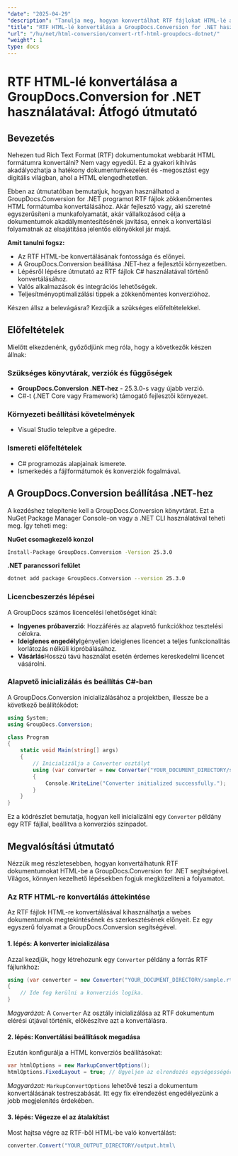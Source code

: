 ```yaml
---
"date": "2025-04-29"
"description": "Tanulja meg, hogyan konvertálhat RTF fájlokat HTML-lé a GroupDocs.Conversion for .NET segítségével ezzel a lépésről lépésre haladó útmutatóval. Egyszerűsítse hatékonyan a dokumentumkonvertálási folyamatot."
"title": "RTF HTML-lé konvertálása a GroupDocs.Conversion for .NET használatával – Átfogó útmutató"
"url": "/hu/net/html-conversion/convert-rtf-html-groupdocs-dotnet/"
"weight": 1
type: docs
---
```

# RTF HTML-lé konvertálása a GroupDocs.Conversion for .NET használatával: Átfogó útmutató

## Bevezetés

Nehezen tud Rich Text Format (RTF) dokumentumokat webbarát HTML formátumra konvertálni? Nem vagy egyedül. Ez a gyakori kihívás akadályozhatja a hatékony dokumentumkezelést és -megosztást egy digitális világban, ahol a HTML elengedhetetlen.

Ebben az útmutatóban bemutatjuk, hogyan használhatod a GroupDocs.Conversion for .NET programot RTF fájlok zökkenőmentes HTML formátumba konvertálásához. Akár fejlesztő vagy, aki szeretné egyszerűsíteni a munkafolyamatát, akár vállalkozásod célja a dokumentumok akadálymentesítésének javítása, ennek a konvertálási folyamatnak az elsajátítása jelentős előnyökkel jár majd.

**Amit tanulni fogsz:**
- Az RTF HTML-be konvertálásának fontossága és előnyei.
- A GroupDocs.Conversion beállítása .NET-hez a fejlesztői környezetben.
- Lépésről lépésre útmutató az RTF fájlok C# használatával történő konvertálásához.
- Valós alkalmazások és integrációs lehetőségek.
- Teljesítményoptimalizálási tippek a zökkenőmentes konverzióhoz.

Készen állsz a belevágásra? Kezdjük a szükséges előfeltételekkel.

## Előfeltételek

Mielőtt elkezdenénk, győződjünk meg róla, hogy a következők készen állnak:

### Szükséges könyvtárak, verziók és függőségek
- **GroupDocs.Conversion .NET-hez** - 25.3.0-s vagy újabb verzió.
- C#-t (.NET Core vagy Framework) támogató fejlesztői környezet.

### Környezeti beállítási követelmények
- Visual Studio telepítve a gépedre.

### Ismereti előfeltételek
- C# programozás alapjainak ismerete.
- Ismerkedés a fájlformátumok és konverziók fogalmával.

## A GroupDocs.Conversion beállítása .NET-hez

A kezdéshez telepítenie kell a GroupDocs.Conversion könyvtárat. Ezt a NuGet Package Manager Console-on vagy a .NET CLI használatával teheti meg. Így teheti meg:

**NuGet csomagkezelő konzol**
```bash
Install-Package GroupDocs.Conversion -Version 25.3.0
```

**\.NET parancssori felület**
```bash
dotnet add package GroupDocs.Conversion --version 25.3.0
```

### Licencbeszerzés lépései

A GroupDocs számos licencelési lehetőséget kínál:
- **Ingyenes próbaverzió**: Hozzáférés az alapvető funkciókhoz tesztelési célokra.
- **Ideiglenes engedély**Igényeljen ideiglenes licencet a teljes funkcionalitás korlátozás nélküli kipróbálásához.
- **Vásárlás**Hosszú távú használat esetén érdemes kereskedelmi licencet vásárolni.

### Alapvető inicializálás és beállítás C#-ban

A GroupDocs.Conversion inicializálásához a projektben, illessze be a következő beállítókódot:

```csharp
using System;
using GroupDocs.Conversion;

class Program
{
    static void Main(string[] args)
    {
        // Inicializálja a Converter osztályt
        using (var converter = new Converter("YOUR_DOCUMENT_DIRECTORY/sample.rtf"))
        {
            Console.WriteLine("Converter initialized successfully.");
        }
    }
}
```

Ez a kódrészlet bemutatja, hogyan kell inicializálni egy `Converter` példány egy RTF fájllal, beállítva a konverziós színpadot.

## Megvalósítási útmutató

Nézzük meg részletesebben, hogyan konvertálhatunk RTF dokumentumokat HTML-be a GroupDocs.Conversion for .NET segítségével. Világos, könnyen kezelhető lépésekben fogjuk megközelíteni a folyamatot.

### Az RTF HTML-re konvertálás áttekintése

Az RTF fájlok HTML-re konvertálásával kihasználhatja a webes dokumentumok megtekintésének és szerkesztésének előnyeit. Ez egy egyszerű folyamat a GroupDocs.Conversion segítségével.

#### 1. lépés: A konverter inicializálása

Azzal kezdjük, hogy létrehozunk egy `Converter` példány a forrás RTF fájlunkhoz:

```csharp
using (var converter = new Converter("YOUR_DOCUMENT_DIRECTORY/sample.rtf"))
{
    // Ide fog kerülni a konverziós logika.
}
```

*Magyarázat:* A `Converter` Az osztály inicializálása az RTF dokumentum elérési útjával történik, előkészítve azt a konvertálásra.

#### 2. lépés: Konvertálási beállítások megadása

Ezután konfigurálja a HTML konverziós beállításokat:

```csharp
var htmlOptions = new MarkupConvertOptions();
htmlOptions.FixedLayout = true; // Ügyeljen az elrendezés egységességére.
```

*Magyarázat:* `MarkupConvertOptions` lehetővé teszi a dokumentum konvertálásának testreszabását. Itt egy fix elrendezést engedélyezünk a jobb megjelenítés érdekében.

#### 3. lépés: Végezze el az átalakítást

Most hajtsa végre az RTF-ből HTML-be való konvertálást:

```csharp
converter.Convert("YOUR_OUTPUT_DIRECTORY/output.html\
